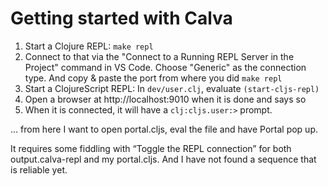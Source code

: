 # Getting started with Calva

1. Start a Clojure REPL: `make repl` 
2. Connect to that via the "Connect to a Running REPL Server in the Project" command in VS Code. Choose "Generic" as the connection type. And copy & paste the port from where you did `make repl`
3. Start a ClojureScript REPL: In `dev/user.clj`, evaluate `(start-cljs-repl)`
4. Open a browser at http://localhost:9010 when it is done and says so
5. When it is connected, it will have a `clj꞉cljs.user꞉>` prompt.

... from here I want to open portal.cljs, eval the file and have Portal pop up.

It requires some fiddling with “Toggle the REPL connection” for both output.calva-repl and my portal.cljs. And I have not found a sequence that is reliable yet.